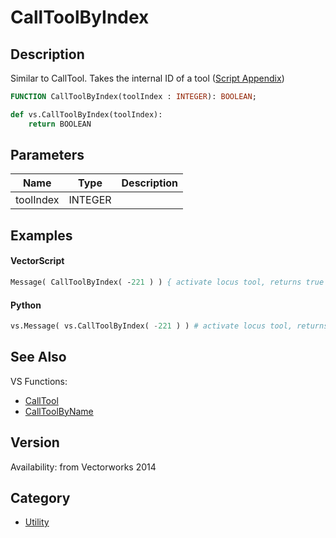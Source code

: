 # CallToolByIndex

## Description
Similar to CallTool. Takes the internal ID of a tool ([Script Appendix](../Appendix/pages/Appendix%20E%20-%20Miscellaneous%20Selectors.md#settool---calltool-selectors))

```pascal
FUNCTION CallToolByIndex(toolIndex : INTEGER): BOOLEAN;
```

```python
def vs.CallToolByIndex(toolIndex):
    return BOOLEAN
```

## Parameters
|Name|Type|Description|
|---|---|---|
|toolIndex|INTEGER|   |

## Examples
#### VectorScript ####
```pascal
Message( CallToolByIndex( -221 ) ) { activate locus tool, returns true if successful }
```
#### Python ####
```python
vs.Message( vs.CallToolByIndex( -221 ) ) # activate locus tool, returns true if successful
```

## See Also
VS Functions:
* [CallTool](CallTool.md)
* [CallToolByName](CallToolByName.md)

## Version
Availability: from Vectorworks 2014

## Category
* [Utility](../Categories/Utility.md)
